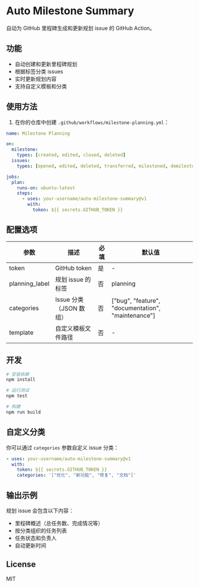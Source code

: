 # Auto Milestone Summary

自动为 GitHub 里程碑生成和更新规划 issue 的 GitHub Action。

## 功能

- 自动创建和更新里程碑规划
- 根据标签分类 issues
- 实时更新规划内容
- 支持自定义模板和分类

## 使用方法

1. 在你的仓库中创建 `.github/workflows/milestone-planning.yml`：

```yaml
name: Milestone Planning

on:
  milestone:
    types: [created, edited, closed, deleted]
  issues:
    types: [opened, edited, deleted, transferred, milestoned, demilestoned]

jobs:
  plan:
    runs-on: ubuntu-latest
    steps:
      - uses: your-username/auto-milestone-summary@v1
        with:
          token: ${{ secrets.GITHUB_TOKEN }}
```

## 配置选项

| 参数 | 描述 | 必填 | 默认值 |
|------|------|------|--------|
| token | GitHub token | 是 | - |
| planning_label | 规划 issue 的标签 | 否 | planning |
| categories | Issue 分类（JSON 数组） | 否 | ["bug", "feature", "documentation", "maintenance"] |
| template | 自定义模板文件路径 | 否 | - |

## 开发

```bash
# 安装依赖
npm install

# 运行测试
npm test

# 构建
npm run build
```

## 自定义分类

你可以通过 `categories` 参数自定义 issue 分类：

```yaml
- uses: your-username/auto-milestone-summary@v1
  with:
    token: ${{ secrets.GITHUB_TOKEN }}
    categories: '["优化", "新功能", "修复", "文档"]'
```

## 输出示例

规划 issue 会包含以下内容：

- 里程碑概述（总任务数、完成情况等）
- 按分类组织的任务列表
- 任务状态和负责人
- 自动更新时间

## License

MIT
